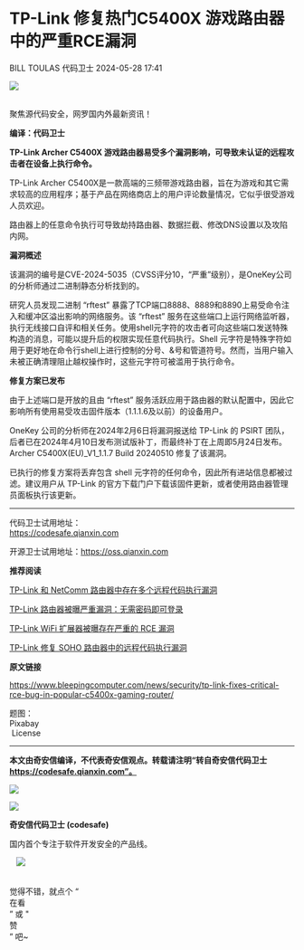 #  TP-Link 修复热门C5400X 游戏路由器中的严重RCE漏洞   
BILL TOULAS  代码卫士   2024-05-28 17:41  
  
![](https://mmbiz.qpic.cn/mmbiz_gif/Az5ZsrEic9ot90z9etZLlU7OTaPOdibteeibJMMmbwc29aJlDOmUicibIRoLdcuEQjtHQ2qjVtZBt0M5eVbYoQzlHiaw/640?wx_fmt=gif "")  
  
   
聚焦源代码安全，网罗国内外最新资讯！  
  
**编译：代码卫士**  
  
**TP-Link Archer C5400X 游戏路由器易受多个漏洞影响，可导致未认证的远程攻击者在设备上执行命令。**  
  
  
  
TP-Link Archer C5400X是一款高端的三频带游戏路由器，旨在为游戏和其它需求较高的应用程序；基于产品在网络商店上的用户评论数量情况，它似乎很受游戏人员欢迎。  
  
路由器上的任意命令执行可导致劫持路由器、数据拦截、修改DNS设置以及攻陷内网。  
  
  
**漏洞概述**  
  
  
  
  
  
该漏洞的编号是CVE-2024-5035（CVSS评分10，“严重”级别），是OneKey公司的分析师通过二进制静态分析找到的。  
  
研究人员发现二进制 “rftest” 暴露了TCP端口8888、8889和8890上易受命令注入和缓冲区溢出影响的网络服务。该 “rftest” 服务在这些端口上运行网络监听器，执行无线接口自评和相关任务。使用shell元字符的攻击者可向这些端口发送特殊构造的消息，可能以提升后的权限实现任意代码执行。Shell 元字符是特殊字符如用于更好地在命令行shell上进行控制的分号、&号和管道符号。然而，当用户输入未被正确清理阻止越权操作时，这些元字符可被滥用于执行命令。  
  
  
**修复方案已发布**  
  
  
  
  
  
由于上述端口是开放的且由 “rftest” 服务活跃应用于路由器的默认配置中，因此它影响所有使用易受攻击固件版本（1.1.1.6及以前）的设备用户。  
  
OneKey 公司的分析师在2024年2月6日将漏洞报送给 TP-Link 的 PSIRT 团队，后者已在2024年4月10日发布测试版补丁，而最终补丁在上周即5月24日发布。Archer C5400X(EU)_V1_1.1.7 Build 20240510 修复了该漏洞。  
  
已执行的修复方案将丢弃包含 shell 元字符的任何命令，因此所有进站信息都被过滤。建议用户从 TP-Link 的官方下载门户下载该固件更新，或者使用路由器管理员面板执行该更新。  
  
  
****  
代码卫士试用地址：  
https://codesafe.qianxin.com  
  
开源卫士试用地址：https://oss.qianxin.com  
  
  
  
  
  
  
  
  
  
  
  
**推荐阅读**  
  
[TP-Link 和 NetComm 路由器中存在多个远程代码执行漏洞](http://mp.weixin.qq.com/s?__biz=MzI2NTg4OTc5Nw==&mid=2247515346&idx=1&sn=3d1acdb97283a7d9606c441b9ca5eb27&chksm=ea948db8dde304aea15c93964eceaeb7328f9d6fd59ebe7ea979943fac2a6e48c8fd1b9087c2&scene=21#wechat_redirect)  
  
  
[TP-Link 路由器被曝严重漏洞：无需密码即可登录](http://mp.weixin.qq.com/s?__biz=MzI2NTg4OTc5Nw==&mid=2247491921&idx=1&sn=ff747109c1daa0e227fdebb93dfb47bd&chksm=ea94d03bdde3592d75c69d82c32070566c30aaa67321a6bd8b613cfd525ae38688db073d635c&scene=21#wechat_redirect)  
  
  
[TP-Link WiFi 扩展器被曝存在严重的 RCE 漏洞](http://mp.weixin.qq.com/s?__biz=MzI2NTg4OTc5Nw==&mid=2247490231&idx=2&sn=a755875c26dbf80ca944a86a6034cbeb&chksm=ea972bdddde0a2cb3ce9b4c573a5767fb550f59a45fad7ff5da4179dc757810ec7a3d443e01f&scene=21#wechat_redirect)  
  
  
[TP-Link 修复 SOHO 路由器中的远程代码执行漏洞](http://mp.weixin.qq.com/s?__biz=MzI2NTg4OTc5Nw==&mid=2247488569&idx=3&sn=b629d305a12b7d97c3af6139f9face62&chksm=ea972553dde0ac45f6e6d3a3ed4427c1f71adcddbc89d333f83d2f88e32e89d1164d0eece89e&scene=21#wechat_redirect)  
  
  
  
  
**原文链接**  
  
  
https://www.bleepingcomputer.com/news/security/tp-link-fixes-critical-rce-bug-in-popular-c5400x-gaming-router/  
  
  
题图：  
Pixabay  
 License  
  
****  
**本文由奇安信编译，不代表奇安信观点。转载请注明“转自奇安信代码卫士 https://codesafe.qianxin.com”。**  
  
  
  
  
![](https://mmbiz.qpic.cn/mmbiz_jpg/oBANLWYScMSf7nNLWrJL6dkJp7RB8Kl4zxU9ibnQjuvo4VoZ5ic9Q91K3WshWzqEybcroVEOQpgYfx1uYgwJhlFQ/640?wx_fmt=jpeg "")  
  
![](https://mmbiz.qpic.cn/mmbiz_jpg/oBANLWYScMSN5sfviaCuvYQccJZlrr64sRlvcbdWjDic9mPQ8mBBFDCKP6VibiaNE1kDVuoIOiaIVRoTjSsSftGC8gw/640?wx_fmt=jpeg "")  
  
**奇安信代码卫士 (codesafe)**  
  
国内首个专注于软件开发安全的产品线。  
  
   ![](https://mmbiz.qpic.cn/mmbiz_gif/oBANLWYScMQ5iciaeKS21icDIWSVd0M9zEhicFK0rbCJOrgpc09iaH6nvqvsIdckDfxH2K4tu9CvPJgSf7XhGHJwVyQ/640?wx_fmt=gif "")  
  
   
觉得不错，就点个 “  
在看  
” 或 "  
赞  
” 吧~  
  
